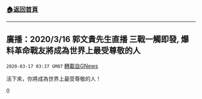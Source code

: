 ###  [:house:返回首頁](https://github.com/ourhimalayas/txt)
---

## 廣播：2020/3/16 郭文貴先生直播 三戰一觸即發, 爆料革命戰友將成為世界上最受尊敬的人
`2020-03-17 03:37 GM07` [轉載自GNews](https://gnews.org/zh-hant/143001/)

活下來，你將成為世界上最受尊敬的人！

0
